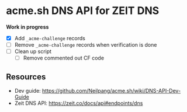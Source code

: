 # acme.sh DNS API for ZEIT DNS
**Work in progress**

- [x] Add `_acme-challenge` records
- [ ] Remove `_acme-challenge` records when verification is done
- [ ] Clean up script
  - [ ] Remove commented out CF code

## Resources
* Dev guide: https://github.com/Neilpang/acme.sh/wiki/DNS-API-Dev-Guide
* Zeit DNS API: https://zeit.co/docs/api#endpoints/dns
